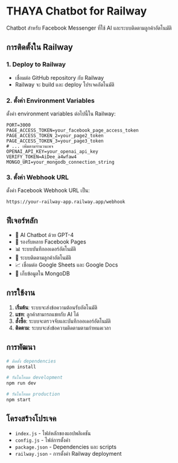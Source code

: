 # THAYA Chatbot for Railway

Chatbot สำหรับ Facebook Messenger ที่ใช้ AI และระบบติดตามลูกค้าอัตโนมัติ

## การติดตั้งใน Railway

### 1. Deploy to Railway
- เชื่อมต่อ GitHub repository กับ Railway
- Railway จะ build และ deploy โปรเจคอัตโนมัติ

### 2. ตั้งค่า Environment Variables
ตั้งค่า environment variables ต่อไปนี้ใน Railway:

```
PORT=3000
PAGE_ACCESS_TOKEN=your_facebook_page_access_token
PAGE_ACCESS_TOKEN_2=your_page2_token
PAGE_ACCESS_TOKEN_3=your_page3_token
# ... เพิ่มตามจำนวนเพจ
OPENAI_API_KEY=your_openai_api_key
VERIFY_TOKEN=AiDee_a4wfaw4
MONGO_URI=your_mongodb_connection_string
```

### 3. ตั้งค่า Webhook URL
ตั้งค่า Facebook Webhook URL เป็น:
```
https://your-railway-app.railway.app/webhook
```

## ฟีเจอร์หลัก

- 🤖 AI Chatbot ด้วย GPT-4
- 📱 รองรับหลาย Facebook Pages
- 📊 ระบบบันทึกออเดอร์อัตโนมัติ
- 🔄 ระบบติดตามลูกค้าอัตโนมัติ
- 📈 เชื่อมต่อ Google Sheets และ Google Docs
- 💾 เก็บข้อมูลใน MongoDB

## การใช้งาน

1. **เริ่มต้น**: ระบบจะส่งข้อความต้อนรับอัตโนมัติ
2. **แชท**: ลูกค้าสามารถแชทกับ AI ได้
3. **สั่งซื้อ**: ระบบจะตรวจจับและบันทึกออเดอร์อัตโนมัติ
4. **ติดตาม**: ระบบจะส่งข้อความติดตามตามกำหนดเวลา

## การพัฒนา

```bash
# ติดตั้ง dependencies
npm install

# รันในโหมด development
npm run dev

# รันในโหมด production
npm start
```

## โครงสร้างโปรเจค

- `index.js` - ไฟล์หลักของแอปพลิเคชัน
- `config.js` - ไฟล์การตั้งค่า
- `package.json` - Dependencies และ scripts
- `railway.json` - การตั้งค่า Railway deployment
